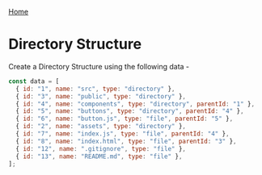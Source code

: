 [Home](../../README.md)

# Directory Structure

Create a Directory Structure using the following data -

```js
const data = [
  { id: "1", name: "src", type: "directory" },
  { id: "3", name: "public", type: "directory" },
  { id: "4", name: "components", type: "directory", parentId: "1" },
  { id: "5", name: "buttons", type: "directory", parentId: "4" },
  { id: "6", name: "button.js", type: "file", parentId: "5" },
  { id: "2", name: "assets", type: "directory" },
  { id: "7", name: "index.js", type: "file", parentId: "4" },
  { id: "8", name: "index.html", type: "file", parentId: "3" },
  { id: "12", name: ".gitignore", type: "file" },
  { id: "13", name: "README.md", type: "file" },
];
```

